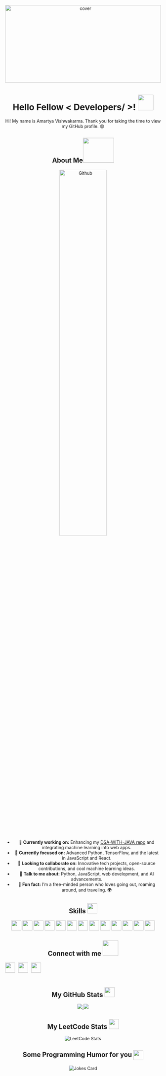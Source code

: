 <div align="center">
  <img width="100%" height="250px" src="https://raw.githubusercontent.com/rahulbanerjee26/githubProfileReadmeGenerator/main/banners/banner7.png" alt="cover" />
</div>

<div align="center">
  <h1> Hello Fellow < Developers/ >! <img src="https://raw.githubusercontent.com/rahulbanerjee26/githubProfileReadmeGenerator/main/gifs/wave.gif" width="50px" height="50px"> </h1>
</div>

<div align="center" size='20px'> 
  Hi! My name is Amartya Vishwakarma. Thank you for taking the time to view my GitHub profile. 😄
</div>

<div align="center">
  <h2> 
    About Me<img src="https://raw.githubusercontent.com/rahulbanerjee26/githubProfileReadmeGenerator/main/gifs/eatSleepCodeRepeat.gif" width="100px" height="80px" >
  </h2>
</div>

<div align="center">
  <img width="55%" align="center" alt="Github" src="https://raw.githubusercontent.com/rahulbanerjee26/githubProfileReadmeGenerator/47a1a7b035154ce002fffc42e803b6ca8acbc4f3/gifs/git-header.svg" />
</div>

<div align="center">
  <ul>
    <li>🔭 <b>Currently working on:</b> Enhancing my <a href="https://github.com/Amartya-007/DSA-WITH-JAVA">DSA-WITH-JAVA repo</a> and integrating machine learning into web apps.</li>
    <li>🌱 <b>Currently focused on:</b> Advanced Python, TensorFlow, and the latest in JavaScript and React.</li>
    <li>👯 <b>Looking to collaborate on:</b> Innovative tech projects, open-source contributions, and cool machine learning ideas.</li>
    <li>💬 <b>Talk to me about:</b> Python, JavaScript, web development, and AI advancements.</li>
    <li>🧠 <b>Fun fact:</b> I’m a free-minded person who loves going out, roaming around, and traveling. 🌍</li>
  </ul>
</div>

<div align="center">
  <h2> Skills <img src="https://raw.githubusercontent.com/rahulbanerjee26/githubProfileReadmeGenerator/main/gifs/code.gif" width="32px" height="32px"> </h2>
</div>
<div align="center">
  <a href="https://github.com/Amartya-007?tab=repositories&q=&type=&language=python&sort="><img width="32px" height="32px" src="https://raw.githubusercontent.com/rahulbanerjee26/githubAboutMeGenerator/main/icons/python.svg"></a>
  <a href="https://github.com/Amartya-007?tab=repositories&q=&type=&language=javascript&sort="><img width="32px" height="32px" src="https://raw.githubusercontent.com/rahulbanerjee26/githubAboutMeGenerator/main/icons/javascript.svg"></a>
  <a href="https://github.com/Amartya-007?tab=repositories&q=&type=&language=c&sort="><img width="32px" height="32px" src="https://raw.githubusercontent.com/rahulbanerjee26/githubAboutMeGenerator/main/icons/c.svg"></a>
  <a href="https://github.com/Amartya-007?tab=repositories&q=&type=&language=cpp&sort="><img width="32px" height="32px" src="https://raw.githubusercontent.com/rahulbanerjee26/githubAboutMeGenerator/main/icons/cpp.svg"></a>
  <a href="https://github.com/Amartya-007?tab=repositories&q=&type=&language=sqlite&sort="><img width="32px" height="32px" src="https://raw.githubusercontent.com/rahulbanerjee26/githubAboutMeGenerator/main/icons/sqlite.svg"></a>
  <a href="https://github.com/Amartya-007?tab=repositories&q=&type=&language=html&sort="><img width="32px" height="32px" src="https://raw.githubusercontent.com/rahulbanerjee26/githubAboutMeGenerator/main/icons/html.svg"></a>
  <a href="https://github.com/Amartya-007?tab=repositories&q=&type=&language=css&sort="><img width="32px" height="32px" src="https://raw.githubusercontent.com/rahulbanerjee26/githubAboutMeGenerator/main/icons/css.svg"></a>
  <a href="https://github.com/Amartya-007?tab=repositories&q=&type=&language=java&sort="><img width="32px" height="32px" src="https://raw.githubusercontent.com/rahulbanerjee26/githubAboutMeGenerator/main/icons/java.svg"></a>
  <a href="https://github.com/Amartya-007?tab=repositories&q=&type=&language=github&sort="><img width="32px" height="32px" src="https://raw.githubusercontent.com/rahulbanerjee26/githubAboutMeGenerator/main/icons/github.svg"></a>
  <a href="https://github.com/Amartya-007?tab=repositories&q=&type=&language=hackerrank&sort="><img width="32px" height="32px" src="https://raw.githubusercontent.com/rahulbanerjee26/githubAboutMeGenerator/main/icons/hackerrank.svg"></a>
  <a href="https://github.com/Amartya-007?tab=repositories&q=&type=&language=mongodb&sort="><img width="32px" height="32px" src="https://raw.githubusercontent.com/rahulbanerjee26/githubAboutMeGenerator/main/icons/mongodb.svg"></a>
  <a href="https://github.com/Amartya-007?tab=repositories&q=&type=&language=reactjs&sort="><img width="32px" height="32px" src="https://raw.githubusercontent.com/rahulbanerjee26/githubAboutMeGenerator/main/icons/reactjs.svg"></a>
  <a href="https://github.com/Amartya-007?tab=repositories&q=&type=&language=tensorflow&sort="><img width="32px" height="32px" src="https://raw.githubusercontent.com/rahulbanerjee26/githubAboutMeGenerator/main/icons/tensorflow.svg"></a>
</div>

<div align="center">
  <h2>Connect with me <img src="https://raw.githubusercontent.com/rahulbanerjee26/githubProfileReadmeGenerator/main/gifs/handShake.gif" width="50px" height="50px"> </h2>
</div>
<div align="center" style="display: flex; gap: 10px; align-items: center;">
  <a href="https://www.linkedin.com/in/amartya-vishwakarma-bbaa39241/">
    <img width="32px" src="https://raw.githubusercontent.com/rahulbanerjee26/githubAboutMeGenerator/main/icons/linked-in-alt.svg" />
  </a> 
  <a href="https://github.com/Amartya-007">
    <img width="32px" src="https://raw.githubusercontent.com/rahulbanerjee26/githubAboutMeGenerator/main/icons/github.svg" />
  </a>
  <a href="mailto:Amartya1820@gmail.com">
    <img width="32px" src="https://img.icons8.com/?size=100&id=EgRndDDLh8kS&format=png&color=000000" />
  </a>
</div>

<br>

<div align="center">
  <h2> My GitHub Stats <img src="https://raw.githubusercontent.com/rahulbanerjee26/githubProfileReadmeGenerator/main/gifs/github.gif" width="32px" height="32px"> </h2>
</div>
<div align="center">
  <a href="https://github.com/Amartya-007/github-readme-stats">
    <img src="https://github-readme-stats.vercel.app/api?username=Amartya-007&count_private=true&show_icons=true&theme=dark" />
  </a> 
  <a href="https://github.com/Amartya-007/convoychat">
    <img src="https://github-readme-stats.vercel.app/api/top-langs/?username=Amartya-007&theme=dark" />
  </a>
</div>


<div align="center">
  <h2> My LeetCode Stats <img src="https://github.com/user-attachments/assets/a15a72a9-26a5-4e10-8a51-7c202b0d3855" width="32px" height="32px"> </h2>
</div>

<div align="center">
  
  ![LeetCode Stats](https://leetcard.jacoblin.cool/Amartya_Vishwakarma?theme=dark&font=Abel)
</div>

<div align="center">
  <h2> Some Programming Humor for you <img align="center" src="https://raw.githubusercontent.com/rahulbanerjee26/githubProfileReadmeGenerator/main/gifs/winkFace.gif" width="32px" height="32px"></h2>
</div>

<div align="center">
  
  ![Jokes Card](https://readme-jokes.vercel.app/api?theme=tokyonight)
</div>
